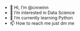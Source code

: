- 👋 Hi, I’m @cnneinn
- 👀 I’m interested in Data Science
- 🌱 I’m currently learning Python
- 📫 How to reach me just dm me

<!---
cnneinn/cnneinn is a ✨ special ✨ repository because its `README.md` (this file) appears on your GitHub profile.
You can click the Preview link to take a look at your changes.
--->
